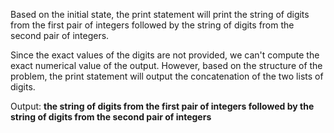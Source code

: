 Based on the initial state, the print statement will print the string of digits from the first pair of integers followed by the string of digits from the second pair of integers.

Since the exact values of the digits are not provided, we can't compute the exact numerical value of the output. However, based on the structure of the problem, the print statement will output the concatenation of the two lists of digits.

Output: **the string of digits from the first pair of integers followed by the string of digits from the second pair of integers**
